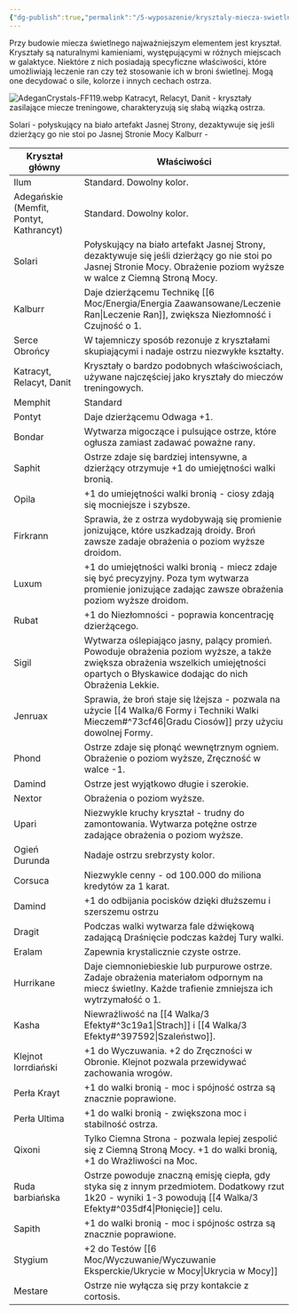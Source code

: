 ```yaml
---
{"dg-publish":true,"permalink":"/5-wyposazenie/krysztaly-miecza-swietlnego/","dgPassFrontmatter":true}
---
```


Przy budowie miecza świetlnego najważniejszym elementem jest kryształ. Kryształy są naturalnymi kamieniami, występującymi w różnych miejscach w galaktyce. Niektóre z nich posiadają specyficzne właściwości, które umożliwiają leczenie ran czy też stosowanie ich w broni świetlnej. Mogą one decydować o sile, kolorze i innych cechach ostrza.

![AdeganCrystals-FF119.webp](/img/user/AdeganCrystals-FF119.webp)
Katracyt, Relacyt, Danit - kryształy zasilające miecze treningowe, charakteryzują się słabą wiązką ostrza.

Solari - połyskujący na biało artefakt Jasnej Strony, dezaktywuje się jeśli dzierżący go nie stoi po Jasnej Stronie Mocy
Kalburr - 


| Kryształ główny                         | Właściwości                                                                                                                                                                             |
| --------------------------------------- | --------------------------------------------------------------------------------------------------------------------------------------------------------------------------------------- |
| Ilum                                    | Standard. Dowolny kolor.                                                                                                                                                                |
| Adegańskie (Memfit, Pontyt, Kathrancyt) | Standard. Dowolny kolor.                                                                                                                                                                |
| Solari                                  | Połyskujący na biało artefakt Jasnej Strony, dezaktywuje się jeśli dzierżący go nie stoi po Jasnej Stronie Mocy. Obrażenie poziom wyższe w walce z Ciemną Stroną Mocy.                  |
| Kalburr                                 | Daje dzierżącemu Technikę [[6 Moc/Energia/Energia Zaawansowane/Leczenie Ran\|Leczenie Ran]], zwiększa Niezłomność i Czujność o 1.                                                                                                        |
| Serce Obrońcy                           | W tajemniczy sposób rezonuje z kryształami skupiającymi i nadaje ostrzu niezwykłe kształty.                                                                                             |
| Katracyt, Relacyt, Danit                | Kryształy o bardzo podobnych właściwościach, używane najczęściej jako kryształy do mieczów treningowych.                                                                                |
| Memphit                                 | Standard                                                                                                                                                                                |
| Pontyt                                  | Daje dzierżącemu Odwaga +1.                                                                                                                                                             |
| Bondar                                  | Wytwarza migoczące i pulsujące ostrze, które ogłusza zamiast zadawać poważne rany.                                                                                                      |
| Saphit                                  | Ostrze zdaje się bardziej intensywne, a dzierżący otrzymuje +1 do umiejętności walki bronią.                                                                                            |
| Opila                                   | +1 do umiejętności walki bronią - ciosy zdają się mocniejsze i szybsze.                                                                                                                 |
| Firkrann                                | Sprawia, że z ostrza wydobywają się promienie jonizujące, które uszkadzają droidy. Broń zawsze zadaje obrażenia o poziom wyższe droidom.                                                |
| Luxum                                   | +1 do umiejętności walki bronią - miecz zdaje się być precyzyjny. Poza tym wytwarza promienie jonizujące zadając zawsze obrażenia poziom wyższe droidom.                                |
| Rubat                                   | +1 do Niezłomności - poprawia koncentrację dzierżącego.                                                                                                                                 |
| Sigil                                   | Wytwarza oślepiająco jasny, palący promień. Powoduje obrażenia poziom wyższe, a także zwiększa obrażenia wszelkich umiejętności opartych o Błyskawice dodając do nich Obrażenia Lekkie. |
| Jenruax                                 | Sprawia, że broń staje się lżejsza - pozwala na użycie [[4 Walka/6 Formy i Techniki Walki Mieczem#^73cf46\|Gradu Ciosów]] przy użyciu dowolnej Formy.                                           |
| Phond                                   | Ostrze zdaje się płonąć wewnętrznym ogniem. Obrażenie o poziom wyższe, Zręczność w walce -1.                                                                                            |
| Damind                                  | Ostrze jest wyjątkowo długie i szerokie.                                                                                                                                                |
| Nextor                                  | Obrażenia o poziom wyższe.                                                                                                                                                              |
| Upari                                   | Niezwykle kruchy kryształ - trudny do zamontowania. Wytwarza potężne ostrze zadające obrażenia o poziom wyższe.                                                                         |
| Ogień Durunda                           | Nadaje ostrzu srebrzysty kolor.                                                                                                                                                         |
| Corsuca                                 | Niezwykle cenny - od 100.000 do miliona kredytów za 1 karat.                                                                                                                            |
| Damind                                  | +1 do odbijania pocisków dzięki dłuższemu i szerszemu ostrzu                                                                                                                            |
| Dragit                                  | Podczas walki wytwarza fale dźwiękową zadającą Draśnięcie podczas każdej Tury walki.                                                                                                    |
| Eralam                                  | Zapewnia krystalicznie czyste ostrze.                                                                                                                                                   |
| Hurrikane                               | Daje ciemnoniebieskie lub purpurowe ostrze. Zadaje obrażenia materiałom odpornym na miecz świetlny. Każde trafienie zmniejsza ich wytrzymałość o 1.                                     |
| Kasha                                   | Niewrażliwość na [[4 Walka/3 Efekty#^3c19a1\|Strach]] i [[4 Walka/3 Efekty#^397592\|Szaleństwo]].                                                                                                       |
| Klejnot lorrdiański                     | +1 do Wyczuwania. +2 do Zręczności w Obronie. Klejnot pozwala przewidywać zachowania wrogów.                                                                                            |
| Perła Krayt                             | +1 do walki bronią - moc i spójność ostrza są znacznie poprawione.                                                                                                                      |
| Perła Ultima                            | +1 do walki bronią - zwiększona moc i stabilność ostrza.                                                                                                                                |
| Qixoni                                  | Tylko Ciemna Strona - pozwala lepiej zespolić się z Ciemną Stroną Mocy. +1 do walki bronią, +1 do Wrażliwości na Moc.                                                                   |
| Ruda barbiańska                         | Ostrze powoduje znaczną emisję ciepła, gdy styka się z innym przedmiotem. Dodatkowy rzut 1k20 - wyniki 1-3 powodują [[4 Walka/3 Efekty#^035df4\|Płonięcie]] celu.                               |
| Sapith                                  | +1 do walki bronią - moc i spójnośc ostrza są znacznie poprawione.                                                                                                                      |
| Stygium                                 | +2 do Testów [[6 Moc/Wyczuwanie/Wyczuwanie Eksperckie/Ukrycie w Mocy\|Ukrycia w Mocy]]                                                                                                                                         |
| Mestare                                 | Ostrze nie wyłącza się przy kontakcie z cortosis.                                                                                                                                       |


